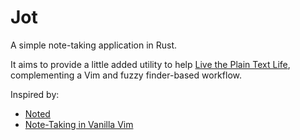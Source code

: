 # Jot

A simple note-taking application in Rust.

It aims to provide a little added utility to help [Live the Plain Text Life](http://www.markwk.com/plain-text-life.html), complementing a Vim and fuzzy finder-based workflow.

Inspired by:
- [Noted](https://github.com/scottashipp/noted)
- [Note-Taking in Vanilla Vim](https://www.edwinwenink.xyz/posts/42-vim_notetaking/)

